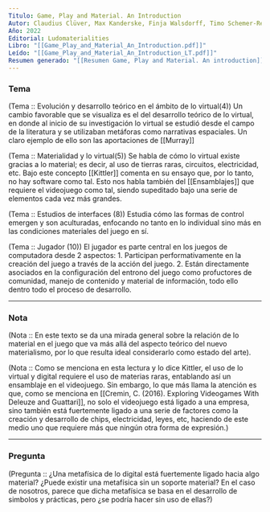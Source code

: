 ```yaml
---
Titulo: Game, Play and Material. An Introduction
Autor: Claudius Clüver, Max Kanderske, Finja Walsdorff, Timo Schemer-Reinhard, Arvid Kammler, Tim Glaser
Año: 2022
Editorial: Ludomaterialities
Libro: "[[Game_Play_and_Material_An_Introduction.pdf]]"
Leído: "[[Game_Play_and_Material_An_Introduction_LT.pdf]]"
Resumen generado: "[[Resumen Game, Play and Material. An introduction]]"
---
```

### Tema

(Tema :: Evolución y desarrollo teórico en el ámbito de lo virtual(4))
	Un cambio favorable que se visualiza es el del desarrollo teórico de lo virtual, en donde al inicio de su investigación lo virtual se estudió desde el campo de la literatura y se utilizaban metáforas como narrativas espaciales. Un claro ejemplo de ello son las aportaciones de [[Murray]]

(Tema :: Materialidad y lo virtual(5))
	Se habla de cómo lo virtual existe gracias a lo material; es decir, al uso de tierras raras, circuitos, electricidad, etc. Bajo este concepto [[Kittler]] comenta en su ensayo que, por lo tanto, no hay software como tal. 
	Esto nos habla también del [[Ensamblajes]] que requiere el videojuego como tal, siendo supeditado bajo una serie de elementos cada vez más grandes. 

(Tema :: Estudios de interfaces (8))
	Estudia cómo las formas de control emergen y son aculturadas, enfocando no tanto en lo individual sino más en las condiciones materiales del juego en sí. 

(Tema :: Jugador (10))
	El jugador es parte central en los juegos de computadora desde 2 aspectos:
	1. Participan performativamente en la creación del juego a través de la acción del juego.
	2. Están directamente asociados en la configuración del entrono del juego como profuctores de comunidad, manejo de contenido y material de información, todo ello dentro todo el proceso de desarrollo.

---
### Nota

(Nota :: En este texto se da una mirada general sobre la relación de lo material en el juego que va más allá del aspecto teórico del nuevo materialismo, por lo que resulta ideal considerarlo como estado del arte).

(Nota :: Como se menciona en esta lectura y lo dice Kittler, el uso de lo virtual y digital requiere el uso de materias raras, entablando así un ensamblaje en el videojuego. Sin embargo, lo que más llama la atención es que, como se menciona en [[Cremin, C. (2016). Exploring Videogames With Deleuze and Guattari]], no solo el videojuego está ligado a una empresa, sino también está fuertemente ligado a una serie de factores como la creación y desarrollo de chips, electricidad, leyes, etc, haciendo de este medio uno que requiere más que ningún otra forma de expresión.)

---
### Pregunta

(Pregunta :: ¿Una metafísica de lo digital está fuertemente ligado hacia algo material? ¿Puede existir una metafísica sin un soporte material? En el caso de nosotros, parece que dicha metafísica se basa en el desarrollo de simbolos y prácticas, pero ¿se podría hacer sin uso de ellas?)




